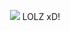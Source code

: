 <html>
<p align="center">
<img src="https://media.discordapp.net/attachments/1188072799303118859/1209173040437526549/ame.png?ex=6678f466&is=6677a2e6&hm=b889affbfe2a0125daf9bfe6df65fa2a433defc81a192b2014588b0ebd0d48de&=&format=webp&quality=lossless&width=444&height=472">
  LOLZ xD!
</p>
</html>
